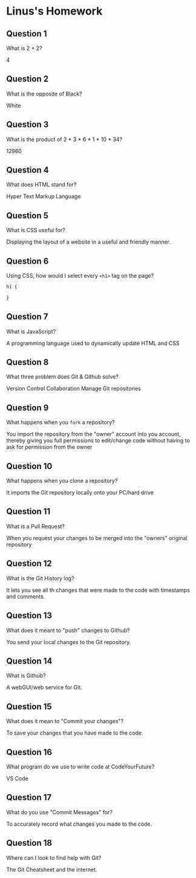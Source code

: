 # Linus's Homework

## Question 1

What is 2 + 2?

4

## Question 2

What is the opposite of Black?

White

## Question 3

What is the product of 2 * 3 * 6 * 1 * 10 * 34?

12960

## Question 4 

What does HTML stand for?

Hyper Text Markup Language

## Question 5

What is CSS useful for?

Displaying the layout of a website in a useful and friendly manner.

## Question 6

Using CSS, how would I select every `<h1>` tag on the page?

```css
h1 {

}
```

## Question 7

What is JavaScript?

A programming language used to dynamically update HTML and CSS

## Question 8

What three problem does Git & Github solve?

Version Control
Collaboration
Manage Git repositories

## Question 9

What happens when you `fork` a repository?

You import the repository from the "owner" account into you account, thereby giving you full permissions to edit/change code without having to ask for permission from the owner

## Question 10 

What happens when you clone a repository?

It imports the Git repository locally onto your PC/hard drive

## Question 11

What is a Pull Request?

When you request your changes to be merged into the "owners" original repository

## Question 12

What is the Git History log?

It lets you see all th changes that were made to the code with timestamps and comments.

## Question 13

What does it meant to "push" changes to Github?

You send your local changes to the Git repository.

## Question 14

What is Github?

A webGUI/web service for Git.

## Question 15

What does it mean to "Commit your changes"?

To save your changes that you have made to the code.

## Question 16

What program do we use to write code at CodeYourFuture?

VS Code

## Question 17

What do you use "Commit Messages" for?

To accurately record what changes you made to the code.

## Question 18

Where can I look to find help with Git?

The Git Cheatsheet and the internet.
